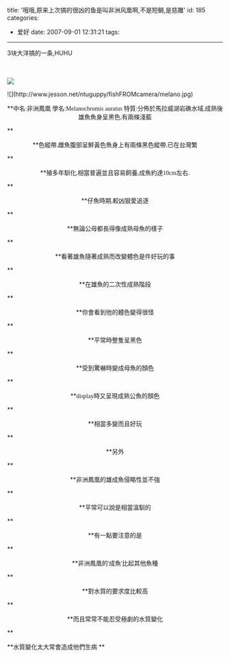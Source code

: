 title: '哦哦,原来上次搞的很凶的鱼是叫非洲风凰啊,不是短鲷,是慈雕'
id: 185
categories:
  - 爱好
date: 2007-09-01 12:31:21
tags:
---

<div id="msgcns!9697D6160EFEBC17!1225" class="bvMsg"><div>3块大洋搞的一条,HUHU</div>
<div> </div>
<div> <span style="font-size:14px;">

![](http://www.jesson.net/ntuguppy/fishfromcamera12.2/fenghuangM.jpg) 
<p>![](http://www.jesson.net/ntuguppy/fishFROMcamera/melano.jpg) 
<p align="center">**<font face="宋体">中名</font><font face="宋体">:非洲鳳凰 學名:Melanochromis auratus 特質:分佈於馬拉威湖岩礁水域,成熟後雄魚魚身呈黑色,有兩條淺藍 
<p></font>**
<p>
<p align="center">**<font face="宋体">色縱帶,雌魚腹部呈鮮黃色魚身上有兩條黑色縱帶,已在台灣繁 
<p>
</font>**

<p align="center">**<font face="宋体">殖多年馴化,相當普遍並且容易飼養,成魚約達10cm左右. 
<p>
</font>**

<p align="center">**<font face="宋体">仔魚時期,較凶狠愛追逐 
<p></font>**
<p>
<p align="center">**<font face="宋体">無論公母都長得像成熟母魚的樣子 
<p></font>**
<p>
<p align="center">**<font face="宋体">看著雄魚隨著成熟而改變體色是件好玩的事 
<p></font>**
<p>
<p align="center">**<font face="宋体">在雄魚的二次性成熟階段 
<p>
</font>**

<p align="center">**<font face="宋体">你會看到他的體色變得很怪 
<p>
</font>**

<p align="center">**<font face="宋体">平常時整隻呈黑色 
<p></font>**
<p>
<p align="center">**<font face="宋体">受到驚嚇時變成母魚的顏色 
<p></font>**
<p>
<p align="center">**<font face="宋体">display時又呈現成熟公魚的顏色 
<p></font>**
<p>
<p align="center">**<font face="宋体">相當多變而且好玩 
<p>
</font>**

<p align="center">**<font face="宋体">另外 
<p>
</font>**

<p align="center">**<font face="宋体">非洲鳳凰的雄成魚侵略性並不強 
<p></font>**
<p>
<p align="center">**<font face="宋体">平常可以說是相當溫馴的 
<p></font>**
<p>
<p align="center">**<font face="宋体">有一點要注意的是 
<p></font>**
<p>
<p align="center">**<font face="宋体">非洲鳳凰的'成魚'比起其他魚種 
<p>
</font>**

<p align="center">**<font face="宋体">對水質的要求度比較高 
<p>
</font>**

<p align="center">**<font face="宋体">而且常常不能忍受極劇的水質變化 
<p></font>**
<p>
<p>**水質變化太大常會造成他們生病 **
</p></p></p></p></p></p></p></p></p></p></p></p></p></p></p></span></div></div>